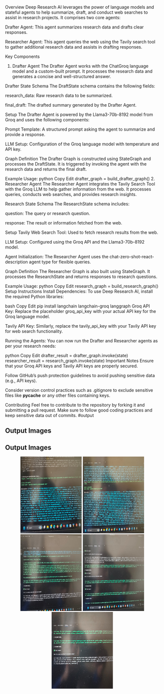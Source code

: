 Overview
Deep Research AI leverages the power of language models and stateful agents to help summarize, draft, and conduct web searches to assist in research projects. It comprises two core agents:

Drafter Agent: This agent summarizes research data and drafts clear responses.

Researcher Agent: This agent queries the web using the Tavily search tool to gather additional research data and assists in drafting responses.

Key Components
1. Drafter Agent
The Drafter Agent works with the ChatGroq language model and a custom-built prompt. It processes the research data and generates a concise and well-structured answer.

Drafter State Schema
The DraftState schema contains the following fields:

research_data: Raw research data to be summarized.

final_draft: The drafted summary generated by the Drafter Agent.

Setup
The Drafter Agent is powered by the Llama3-70b-8192 model from Groq and uses the following components:

Prompt Template: A structured prompt asking the agent to summarize and provide a response.

LLM Setup: Configuration of the Groq language model with temperature and API key.

Graph Definition
The Drafter Graph is constructed using StateGraph and processes the DraftState. It is triggered by invoking the agent with the research data and returns the final draft.

Example Usage:
python
Copy
Edit
drafter_graph = build_drafter_graph()
2. Researcher Agent
The Researcher Agent integrates the Tavily Search Tool with the Groq LLM to help gather information from the web. It processes queries, conducts web searches, and provides research insights.

Research State Schema
The ResearchState schema includes:

question: The query or research question.

response: The result or information fetched from the web.

Setup
Tavily Web Search Tool: Used to fetch research results from the web.

LLM Setup: Configured using the Groq API and the Llama3-70b-8192 model.

Agent Initialization: The Researcher Agent uses the chat-zero-shot-react-description agent type for flexible queries.

Graph Definition
The Researcher Graph is also built using StateGraph. It processes the ResearchState and returns responses to research questions.

Example Usage:
python
Copy
Edit
research_graph = build_research_graph()
Setup Instructions
Install Dependencies: To use Deep Research AI, install the required Python libraries:

bash
Copy
Edit
pip install langchain langchain-groq langgraph
Groq API Key: Replace the placeholder groq_api_key with your actual API key for the Groq language model.

Tavily API Key: Similarly, replace the tavily_api_key with your Tavily API key for web search functionality.

Running the Agents: You can now run the Drafter and Researcher agents as per your research needs:

python
Copy
Edit
drafter_result = drafter_graph.invoke(state)
researcher_result = research_graph.invoke(state)
Important Notes
Ensure that your Groq API keys and Tavily API keys are properly secured.

Follow GitHub’s push protection guidelines to avoid pushing sensitive data (e.g., API keys).

Consider version control practices such as .gitignore to exclude sensitive files like __pycache__ or any other files containing keys.

Contributing
Feel free to contribute to the repository by forking it and submitting a pull request. Make sure to follow good coding practices and keep sensitive data out of commits.
#output
## Output Images
## Output Images

<p align="center">
  <img src="assests/output1.jpg" width="200" height="250">
  <img src="assests/output2.jpg" width="200" height="250">
  <img src="assests/output3.jpg" width="200" height="250">
  <img src="assests/output4.jpg" width="200" height="250">
  <img src="assests/output5.jpg" width="200" height="250">
</p>




